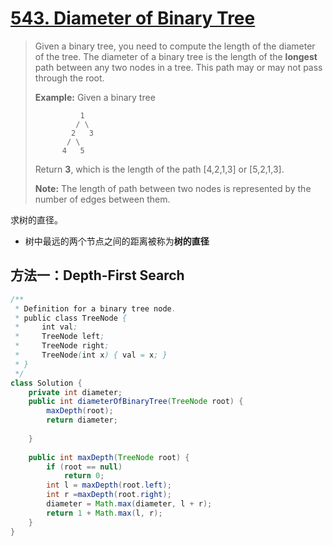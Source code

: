 # [543. Diameter of Binary Tree][1]

> Given a binary tree, you need to compute the length of the diameter of the tree. The diameter of a binary tree is the length of the **longest** path between any two nodes in a tree. This path may or may not pass through the root.
>
> **Example:**
> Given a binary tree 
>
> ```
>           1
>          / \
>         2   3
>        / \     
>       4   5    
> ```
>
>
>
> Return **3**, which is the length of the path [4,2,1,3] or [5,2,1,3].
>
> **Note:** The length of path between two nodes is represented by the number of edges between them.



求树的直径。

* 树中最远的两个节点之间的距离被称为**树的直径**



## 方法一：Depth-First Search

```java
/**
 * Definition for a binary tree node.
 * public class TreeNode {
 *     int val;
 *     TreeNode left;
 *     TreeNode right;
 *     TreeNode(int x) { val = x; }
 * }
 */
class Solution {
    private int diameter;
    public int diameterOfBinaryTree(TreeNode root) {
        maxDepth(root);
        return diameter;
                
    }
    
    public int maxDepth(TreeNode root) {
        if (root == null)
            return 0;
        int l = maxDepth(root.left);
        int r =maxDepth(root.right);
        diameter = Math.max(diameter, l + r);
        return 1 + Math.max(l, r);
    }
}
```













[1]:https://leetcode.com/problems/diameter-of-binary-tree/